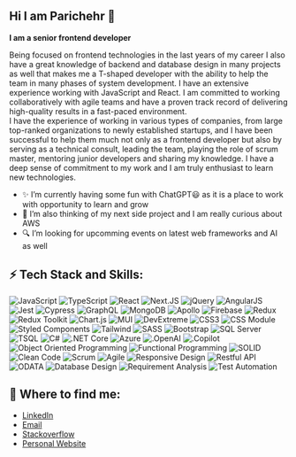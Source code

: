 ## Hi I am Parichehr 👋

<!--
**parichehrmohebbi/parichehrmohebbi** is a ✨ _special_ ✨ repository because its `README.md` (this file) appears on your GitHub profile.

Here are some ideas to get you started:
-->

<strong> I am a senior frontend developer </strong>

Being focused on frontend technologies in the last years of my career I also have a great knowledge of backend and database design in many projects as well that makes me a T-shaped developer with the ability to help the team in many phases of system development. I have an extensive experience working with JavaScript and React. I am committed to working collaboratively with agile teams and have a proven track record of delivering high-quality results in a fast-paced environment.<br/>
I have the experience of working in various types of companies, from large top-ranked organizations to newly established startups, and I have been successful to help them much not only as a frontend developer but also by serving as a technical consult, leading the team, playing the role of scrum master, mentoring junior developers and sharing my knowledge. I have a deep sense of commitment to my work and I am truly enthusiast to learn new technologies.

- ✨ I’m currently having some fun with ChatGPT😃 as it is a place to work with opportunity to learn and grow
- 🌱 I’m also thinking of my next side project and I am really curious about AWS
- 🔍 I’m looking for upcomming events on latest web frameworks and AI as well

## ⚡ Tech Stack and Skills:

![JavaScript](https://img.shields.io/badge/-JavaScript-gray) ![TypeScript](https://img.shields.io/badge/-TypeScript-gray) ![React](https://img.shields.io/badge/-React-gray) ![Next.JS](https://img.shields.io/badge/-Next.JS-gray) ![jQuery](https://img.shields.io/badge/-jQuery-gray) ![AngularJS](https://img.shields.io/badge/-AngularJS-gray) ![Jest](https://img.shields.io/badge/-Jest-blue) ![Cypress](https://img.shields.io/badge/-Cypress-blue) ![GraphQL](https://img.shields.io/badge/GraphQL-orange) ![MongoDB](https://img.shields.io/badge/MongoDB-orange) ![Apollo](https://img.shields.io/badge/Apollo-orange) ![Firebase](https://img.shields.io/badge/Firebase-orange) ![Redux](https://img.shields.io/badge/-Redux-green) ![Redux Toolkit](https://img.shields.io/badge/-Redux%20Toolkit-green) ![Chart.js](https://img.shields.io/badge/-Chart.js-green) ![MUI](https://img.shields.io/badge/-MUI-green) ![DevExtreme](https://img.shields.io/badge/-DevExtreme-green) ![CSS3](https://img.shields.io/badge/-CSS3-red) ![CSS Module](https://img.shields.io/badge/-CSS%20Module-red) ![Styled Components](https://img.shields.io/badge/-Styled%20Components-red) ![Tailwind](https://img.shields.io/badge/-Tailwind%20CSS-red) ![SASS](https://img.shields.io/badge/-SASS-red) ![Bootstrap](https://img.shields.io/badge/-Bootstrap-red) ![SQL Server](https://img.shields.io/badge/-SQL%20Server-yellow) ![TSQL](https://img.shields.io/badge/-TSQL-yellow) ![C#](https://img.shields.io/badge/-C%23-yellow) ![.NET Core](https://img.shields.io/badge/-.NET%20Core-yellow) ![Azure](https://img.shields.io/badge/-Azure-yellow) ![.OpenAI](https://img.shields.io/badge/OpenAI-purple) ![.Copilot](https://img.shields.io/badge/Copilot-purple)
![Object Oriented Programming](https://img.shields.io/badge/-Object%20Oriented%20Programming-gray) ![Functional Programming](https://img.shields.io/badge/-Functional%20Programming-gray) ![SOLID](https://img.shields.io/badge/-SOLID-gray) ![Clean Code](https://img.shields.io/badge/-Clean%20Code-gray) ![Scrum](https://img.shields.io/badge/-Scrum-blue) ![Agile](https://img.shields.io/badge/-Agile-blue) ![Responsive Design](https://img.shields.io/badge/-Responsive%20Design-green) ![Restful API](https://img.shields.io/badge/-Restful%20API-green) ![ODATA](https://img.shields.io/badge/-ODATA-green) ![Database Design](https://img.shields.io/badge/-Database%20Design-green) ![Requirement Analysis](https://img.shields.io/badge/-Requirement%20Analysis-green) ![Test Automation](https://img.shields.io/badge/-Test%20Automation-red)

## 📝 Where to find me:

- [LinkedIn](https://www.linkedin.com/in/parichehr-mohebbi/)
- [Email](mailto:parichehr_mohebbi@yahoo.com)
- [Stackoverflow](https://stackoverflow.com/users/4865619/parichehr-mohebbi)
- [Personal Website](https://personal-portfolio-three-blond.vercel.app/)

